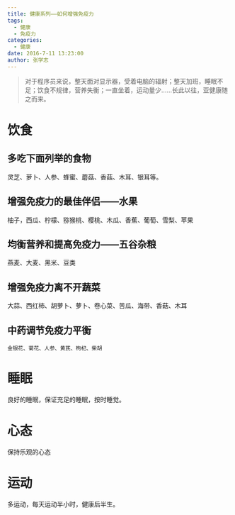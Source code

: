 ```yaml
---
title: 健康系列——如何增强免疫力
tags: 
  - 健康
  - 免疫力
categories:
  - 健康
date: 2016-7-11 13:23:00
author: 张学志
---
```




	
> 对于程序员来说，整天面对显示器，受着电脑的辐射；整天加班，睡眠不足；饮食不规律，营养失衡；一直坐着，运动量少......长此以往，亚健康随之而来。



# 饮食

## 多吃下面列举的食物
灵芝、萝卜、人参、蜂蜜、蘑菇、香菇、木耳、银耳等。

<!-- more -->

## 增强免疫力的最佳伴侣——水果
柚子，西瓜、柠檬、猕猴桃、樱桃、木瓜、香蕉、葡萄、雪梨、苹果

## 均衡营养和提高免疫力——五谷杂粮
燕麦、大麦、黑米、豆类

## 增强免疫力离不开蔬菜
大蒜、西红柿、胡萝卜、萝卜、卷心菜、苦瓜、海带、香菇、木耳

## 中药调节免疫力平衡

	金银花、菊花、人参、黄芪、枸杞、柴胡

# 睡眠
良好的睡眠，保证充足的睡眠，按时睡觉。

# 心态
保持乐观的心态

# 运动
多运动，每天运动半小时，健康后半生。
	

